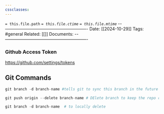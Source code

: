 ```yaml
---
cssclasses:
---
```

`= this.file.path`
*`= this.file.ctime`*
*`= this.file.mtime`*
--———————————————————-
Date: [[2024-10-29]]
Tags: #general 
Related: [[]] 
Documents: 
--———————————————————-

### Github Access Token
https://github.com/settings/tokens


## Git Commands
```python
git branch -d branch-name #tells git to sync this branch in the future (thats what u flag does)

git push origin --delete branch-name # DElete branch to keep the repo clean

git branch -d branch-name  # to locally delete

```